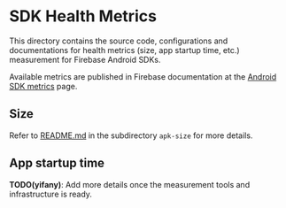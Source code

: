 # SDK Health Metrics

This directory contains the source code, configurations and documentations for health metrics
(size, app startup time, etc.) measurement for Firebase Android SDKs.

Available metrics are published in Firebase documentation at the
[Android SDK metrics](https://firebase.google.com/docs/android/sdk-metrics) page.

## Size

Refer to [README.md](apk-size/README.md) in the subdirectory `apk-size` for more details.

## App startup time

**TODO(yifany)**: Add more details once the measurement tools and infrastructure is ready.
